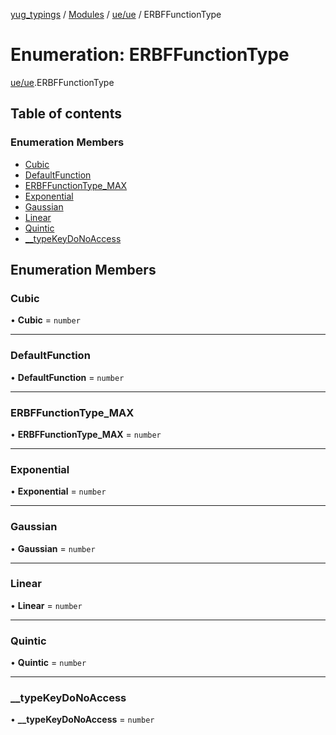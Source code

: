 [yug_typings](../README.md) / [Modules](../modules.md) / [ue/ue](../modules/ue_ue.md) / ERBFFunctionType

# Enumeration: ERBFFunctionType

[ue/ue](../modules/ue_ue.md).ERBFFunctionType

## Table of contents

### Enumeration Members

- [Cubic](ue_ue.ERBFFunctionType.md#cubic)
- [DefaultFunction](ue_ue.ERBFFunctionType.md#defaultfunction)
- [ERBFFunctionType\_MAX](ue_ue.ERBFFunctionType.md#erbffunctiontype_max)
- [Exponential](ue_ue.ERBFFunctionType.md#exponential)
- [Gaussian](ue_ue.ERBFFunctionType.md#gaussian)
- [Linear](ue_ue.ERBFFunctionType.md#linear)
- [Quintic](ue_ue.ERBFFunctionType.md#quintic)
- [\_\_typeKeyDoNoAccess](ue_ue.ERBFFunctionType.md#__typekeydonoaccess)

## Enumeration Members

### Cubic

• **Cubic** = `number`

___

### DefaultFunction

• **DefaultFunction** = `number`

___

### ERBFFunctionType\_MAX

• **ERBFFunctionType\_MAX** = `number`

___

### Exponential

• **Exponential** = `number`

___

### Gaussian

• **Gaussian** = `number`

___

### Linear

• **Linear** = `number`

___

### Quintic

• **Quintic** = `number`

___

### \_\_typeKeyDoNoAccess

• **\_\_typeKeyDoNoAccess** = `number`
